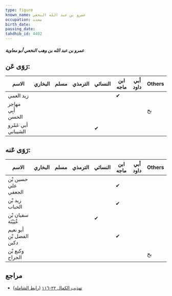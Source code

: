 ```yaml
---
type: figure
known_name: عمرو بن عبد الله النخعي
occupation: محدث
birth_date:
passing_date:
tahdhib_id: 4402
---
```

##### عمرو بن عبد الله بن وهب النخعي أبو معاوية

## رَوَى عَن:
| الاسم               | البخاري | مسلم | الترمذي | النسائي | ابن ماجه | أبي داود | Others |
| ------------------- | ------- | ---- | ------- | ------- | -------- | -------- | ------ |
| زيد العمي           |         |      |         |         | ✔        |          |        |
| مهاجر أَبِي الحسن   |         |      |         |         |          |          | بخ     |
| أبي عَمْرو الشيباني |         |      |         | ✔       |          |          |        |
## رَوَى عَنه:
| الاسم                   | البخاري | مسلم | الترمذي | النسائي | ابن ماجه | أبي داود | Others |
| ----------------------- | ------- | ---- | ------- | ------- | -------- | -------- | ------ |
| حسين بْن علي الجعفي     |         |      |         |         | ✔        |          |        |
| زيد بْن الحباب          |         |      |         |         | ✔        |          |        |
| سفيان بْن عُيَيْنَة     |         |      |         | ✔       |          |          |        |
| أبو نعيم الفضل بْن دكين |         |      |         |         | ✔        |          |        |
| وكيع بْن الجراح         |         |      |         |         |          |          | بخ     |
## مراجع
- [تهذيب الكمال ٢٢-١١٦](obsidian://open?vault=Tahdhib-al-Kamal&file=Figures/٤٤٠٢-عمرو%20بن%20عبد%20الله%20بن%20وهب%20النخعي%20أبو%20معاوية) ([رابط الشاملة](https://shamela.ws/book/3722/11369))